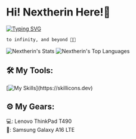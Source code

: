 <h1>Hi! <strong>Nextherin</strong> Here!👋</h1>

[![Typing SVG](https://readme-typing-svg.demolab.com?font=Fira+Code&pause=1000&color=FFFFFF&width=435&lines=FrontEnd+Developer;Cyber+Security+;Sometimes+I+hate+coding)](https://git.io/typing-svg)

```bash
to infinity, and beyond 🔭🌟
```

![Nextherin's Stats](https://github-readme-stats.vercel.app/api?username=Muhamad-Haekal&theme=tokyonight&show_icons=true&hide_border=true&count_private=true)
![Nextherin's Top Languages](https://github-readme-stats.vercel.app/api/top-langs/?username=Muhamad-Haekal&theme=tokyonight&show_icons=true&hide_border=true&layout=compact)

<h2>🛠️ My Tools:</h2>

[![My Skills](https://skillicons.dev/icons?i=html,css,js,php,cs,vscode,java,androidstudio,aws,windows,arch,linux,figma,notion,)](https://skillicons.dev)

<h2>⚙️ My Gears:</h2>

💻: Lenovo ThinkPad T490 <br>
📱: Samsung Galaxy A16 LTE